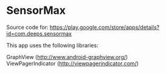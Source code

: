 # SensorMax
Source code for: https://play.google.com/store/apps/details?id=com.deeps.sensormax

This app uses the following libraries:

GraphView (http://www.android-graphview.org/) <br />
ViewPagerIndicator (http://viewpagerindicator.com/)
